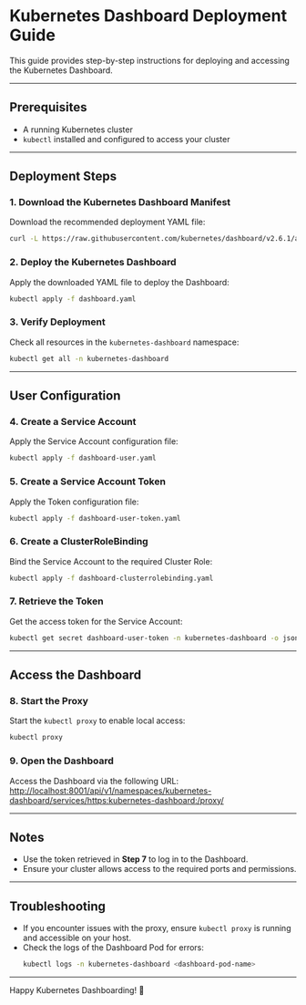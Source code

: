# Kubernetes Dashboard Deployment Guide

This guide provides step-by-step instructions for deploying and accessing the Kubernetes Dashboard.

---

## Prerequisites

- A running Kubernetes cluster
- `kubectl` installed and configured to access your cluster

---

## Deployment Steps

### 1. Download the Kubernetes Dashboard Manifest
Download the recommended deployment YAML file:
```bash
curl -L https://raw.githubusercontent.com/kubernetes/dashboard/v2.6.1/aio/deploy/recommended.yaml -o dashboard.yaml
```

### 2. Deploy the Kubernetes Dashboard
Apply the downloaded YAML file to deploy the Dashboard:
```bash
kubectl apply -f dashboard.yaml
```

### 3. Verify Deployment
Check all resources in the `kubernetes-dashboard` namespace:
```bash
kubectl get all -n kubernetes-dashboard
```

---

## User Configuration

### 4. Create a Service Account
Apply the Service Account configuration file:
```bash
kubectl apply -f dashboard-user.yaml
```

### 5. Create a Service Account Token
Apply the Token configuration file:
```bash
kubectl apply -f dashboard-user-token.yaml
```

### 6. Create a ClusterRoleBinding
Bind the Service Account to the required Cluster Role:
```bash
kubectl apply -f dashboard-clusterrolebinding.yaml
```

### 7. Retrieve the Token
Get the access token for the Service Account:
```bash
kubectl get secret dashboard-user-token -n kubernetes-dashboard -o jsonpath={.data.token} | base64 --decode
```

---

## Access the Dashboard

### 8. Start the Proxy
Start the `kubectl proxy` to enable local access:
```bash
kubectl proxy
```

### 9. Open the Dashboard
Access the Dashboard via the following URL:
[http://localhost:8001/api/v1/namespaces/kubernetes-dashboard/services/https:kubernetes-dashboard:/proxy/](http://localhost:8001/api/v1/namespaces/kubernetes-dashboard/services/https:kubernetes-dashboard:/proxy/)

---

## Notes

- Use the token retrieved in **Step 7** to log in to the Dashboard.
- Ensure your cluster allows access to the required ports and permissions.

---

## Troubleshooting

- If you encounter issues with the proxy, ensure `kubectl proxy` is running and accessible on your host.
- Check the logs of the Dashboard Pod for errors:
  ```bash
  kubectl logs -n kubernetes-dashboard <dashboard-pod-name>
  ```

---

Happy Kubernetes Dashboarding! 🚀